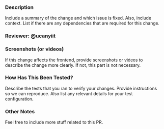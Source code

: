 ### Description

Include a summary of the change and which issue is fixed. Also, include context. List if there are any dependencies that are required for this change.

### Reviewer: @ucanyiit 

### Screenshots (or videos)

If this change affects the frontend, provide screenshots or videos to describe the change more clearly. If not, this part is not necessary.

### How Has This Been Tested?

Describe the tests that you ran to verify your changes. Provide instructions so we can reproduce. Also list any relevant details for your test configuration.

### Other Notes

Feel free to include more stuff related to this PR.
